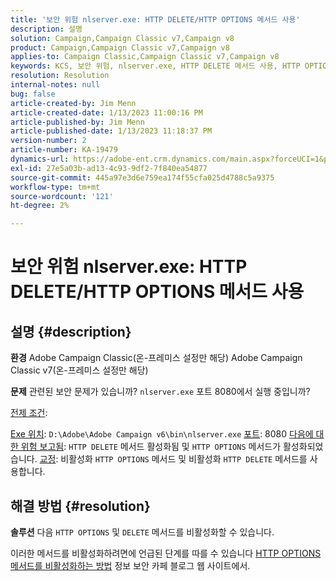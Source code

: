```yaml
---
title: '보안 위험 nlserver.exe: HTTP DELETE/HTTP OPTIONS 메서드 사용'
description: 설명
solution: Campaign,Campaign Classic v7,Campaign v8
product: Campaign,Campaign Classic v7,Campaign v8
applies-to: Campaign Classic,Campaign Classic v7,Campaign v8
keywords: KCS, 보안 위험, nlserver.exe, HTTP DELETE 메서드 사용, HTTP OPTIONS 메서드 사용, FAQ, ACC, Adobe Campaign Classic, Adobe Campaign Classic v7
resolution: Resolution
internal-notes: null
bug: false
article-created-by: Jim Menn
article-created-date: 1/13/2023 11:00:16 PM
article-published-by: Jim Menn
article-published-date: 1/13/2023 11:18:37 PM
version-number: 2
article-number: KA-19479
dynamics-url: https://adobe-ent.crm.dynamics.com/main.aspx?forceUCI=1&pagetype=entityrecord&etn=knowledgearticle&id=c276e805-9693-ed11-aad1-6045bd0065f9
exl-id: 27e5a03b-ad13-4c93-9df2-7f840ea54877
source-git-commit: 445a97e3d6e759ea174f55cfa025d4788c5a9375
workflow-type: tm+mt
source-wordcount: '121'
ht-degree: 2%

---
```


# 보안 위험 nlserver.exe: HTTP DELETE/HTTP OPTIONS 메서드 사용

## 설명 {#description}


<b>환경</b>
Adobe Campaign Classic(온-프레미스 설정만 해당) Adobe Campaign Classic v7(온-프레미스 설정만 해당)

<b>문제</b>
관련된 보안 문제가 있습니까? `nlserver.exe` 포트 8080에서 실행 중입니까?

<u>전제 조건</u>:

<u>Exe 위치</u>: `D:\Adobe\Adobe Campaign v6\bin\nlserver.exe`
<u>포트</u>: 8080
<u>다음에 대한 위험 보고됨</u>: `HTTP DELETE` 메서드 활성화됨 및 `HTTP OPTIONS` 메서드가 활성화되었습니다.
<u>교정</u>: 비활성화 `HTTP OPTIONS` 메서드 및 비활성화 `HTTP DELETE` 메서드를 사용합니다.


## 해결 방법 {#resolution}


<b>솔루션</b>
다음 `HTTP OPTIONS` 및 `DELETE` 메서드를 비활성화할 수 있습니다.

이러한 메서드를 비활성화하려면에 언급된 단계를 따를 수 있습니다 [HTTP OPTIONS 메서드를 비활성화하는 방법](https://protonts.wordpress.com/2013/08/15/how-to-disable-http-options-method/) 정보 보안 카페 블로그 웹 사이트에서.
